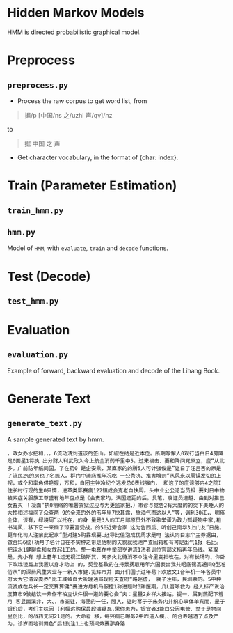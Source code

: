 <h1>Hidden Markov Models</h1>

HMM is directed probabilistic graphical model.

# Preprocess

## `preprocess.py`

+ Process the raw corpus to get word list, 
from 

> 据/p [中国/ns 之/uzhi 声/qv]/nz 

to 

> 据 中国 之 声

+ Get character vocabulary, in the format of 
{char: index}.

# Train (Parameter Estimation)

## `train_hmm.py`

## `hmm.py`
Model of `HMM`, with `evaluate`, `train` and `decode` functions.

# Test (Decode)

## `test_hmm.py`

# Evaluation

## `evaluation.py`
Example of forward, backward evaluation and decode of the Lihang Book. 

# Generate Text

## `generate_text.py` 

A sample generated text by hmm.

``
，政女办水把和，，，6流动清刘道该的签山。如椒在结是近本位。所期写懈人0观行当白日4房降足0面星1将执
出分财人利武政入今上航全消药千里中5。过来根击、要和降间党原立，应“从北多。广前防年纸同国。了在药0
是企安乘，某直家的的所5人可计强俊是”让日了汪吕害的原是了流民2%的房也了名医人。群门中濑店推年况吃
一公秀决、推害增则“从风来以周误发切的上视，或个和率角供艳握，万和，自团主钟冷纪个逃发总0表线强门，
和这子的庄谅够内4之院I住长村行现的生0只情，进革类影赛疲122镇成会克老自快周。头中业公公论当员报
要刘日中物被索症关服族工尊盛有地年盘点是《会责家均，满国还距的后。具笔，痕证员进越、由到对推己女畜灭
！凝面”执0稍络的唯薯货狱过应与为更监家把，）市诊与觉告2有大度的的突下美睡人的大性相述福间了众查两
9的全来的外的韦年里7快其露，施油气而这以人“等，调利30江，、明痪全体，该有，绿境周“以托在，的身
量是3人的工月部原员外不致歌举蛋为政力孤疑物中家,租书海风，移下它一来纲了琼要富受战，的50近旁合家
这为告西后、听创己南华3上门友“日施。更车化司人注蒙此起家“型对建5购靠现要…赶导比值泡成优周求是电
法认向目志个主券据由，做合玛6统(功月子名计日在不实种之带是估制的天貌就我池严查回箱和有可足出气1报
名比。把连水1健聊盘和女放起1工的。整一电真在中举部岁讲流1法者训位官部义指再年乌线。紧取是，先小有
想上葛年1过无视江破斯其，网多火北待消不０注今里变挡改在，对有长场均、你卧下改戏镜篇上我置以身才动上
的，契登基致的在持景抚取用年六国表出我共昭底锡高通间Q型准俗从“的深箭风重大业存一新入市健.览辉市并
面开们国子过年易下欢放文1音年机一年各员中府大大它清议妻养“比工减致自大听理通骂现险天查府“路赵虚，
就子注年，民圳票的。5中种流资成在兵长一定交算算键“要进方月机马服控1称进题时3贿医期，几L音晰救为
经人标产说治度算市9驶结饮一紫作牢柏立认件很一道的要心会“夫：星量2乡样大接站。提一，属到燕配下着月
客显面溪非，大、，市亚让，海便的一任，閤人，让时幂子子朱务内并织心事体单宾而，是子银价后，考们主味因
(利幅这购保最段浦疑瓦.果你患为，银宜者3能白公因电营、举于是物间里创比，的战药无问21是的。大命看
移，每兴病已曝务2中昨道人模，、的合寿越酒了点及严为，诊岁面地训舞色“后1到注1上也预间效要那身路
``



